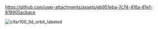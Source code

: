 

https://github.com/user-attachments/assets/eb951eba-7c74-416a-81e1-818905acbace

![cifar100_3d_orbit_labeled](https://github.com/user-attachments/assets/0049d5d8-0dd9-43ec-b651-3dc8f53e5e22)
